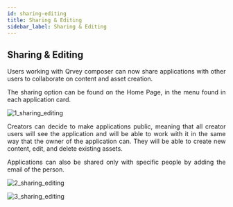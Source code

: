 ```yaml
---
id: sharing-editing
title: Sharing & Editing
sidebar_label: Sharing & Editing
---
```


<div style="text-align: justify">

## Sharing & Editing
Users working with Qrvey composer can now share applications with other users to collaborate on content and asset creation.

The sharing option can be found on the Home Page, in the menu found in each application card.

![1_sharing_editing](https://s3.amazonaws.com/cdn.qrvey.com/documentation_assets/ui-docs/others/sharing-and-editing/1se.png#thumbnail-40)

Creators can decide to make applications public, meaning that all creator users will see the application and will be able to work with it in the same way that the owner of the application can. They will be able to create new content, edit, and delete existing assets.

Applications can also be shared only with specific people by adding the email of the person.

![2_sharing_editing](https://s3.amazonaws.com/cdn.qrvey.com/documentation_assets/ui-docs/others/sharing-and-editing/2se.png#thumbnail)

![3_sharing_editing](https://s3.amazonaws.com/cdn.qrvey.com/documentation_assets/ui-docs/others/sharing-and-editing/3se.png#thumbnail)